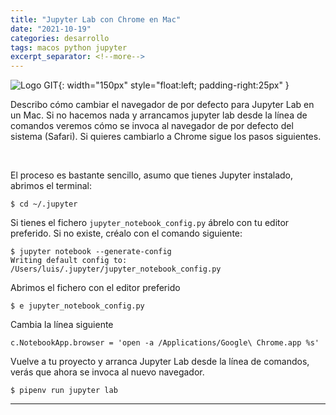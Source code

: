 ```yaml
---
title: "Jupyter Lab con Chrome en Mac"
date: "2021-10-19"
categories: desarrollo
tags: macos python jupyter
excerpt_separator: <!--more-->
---
```


![Logo GIT](/assets/img/posts/logo-jupyterchrome.svg){: width="150px" style="float:left; padding-right:25px" } 

Describo cómo cambiar el navegador de por defecto para Jupyter Lab en un Mac. Si no hacemos nada y arrancamos jupyter lab desde la línea de comandos veremos cómo se invoca al navegador de por defecto del sistema (Safari). Si quieres cambiarlo a Chrome sigue los pasos siguientes. 

<br clear="left"/>
<!--more-->


El proceso es bastante sencillo, asumo que tienes Jupyter instalado, abrimos el terminal:

```
$ cd ~/.jupyter
```

Si tienes el fichero ```jupyter_notebook_config.py``` ábrelo con tu editor preferido. Si no existe, créalo con el comando siguiente: 

```
$ jupyter notebook --generate-config
Writing default config to: /Users/luis/.jupyter/jupyter_notebook_config.py
```

Abrimos el fichero con el editor preferido

```
$ e jupyter_notebook_config.py
```

Cambia la línea siguiente

```
c.NotebookApp.browser = 'open -a /Applications/Google\ Chrome.app %s'
```

Vuelve a tu proyecto y arranca Jupyter Lab desde la línea de comandos, verás que ahora se invoca al nuevo navegador. 

```
$ pipenv run jupyter lab
```


----

<br/>

